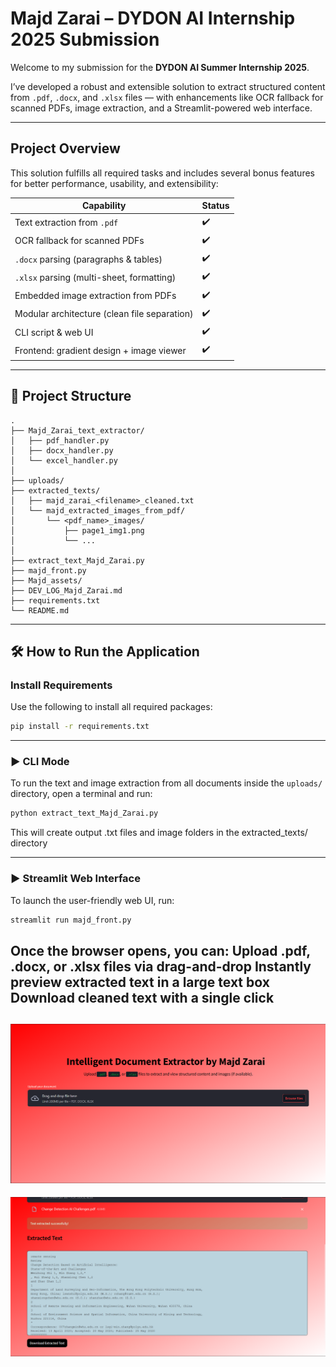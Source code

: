#  Majd Zarai – DYDON AI Internship 2025 Submission

Welcome to my submission for the **DYDON AI Summer Internship 2025**.

I’ve developed a robust and extensible solution to extract structured content from `.pdf`, `.docx`, and `.xlsx` files — with enhancements like OCR fallback for scanned PDFs, image extraction, and a Streamlit-powered web interface.

---

##  Project Overview

This solution fulfills all required tasks and includes several bonus features for better performance, usability, and extensibility:

| Capability                                      | Status   |
|------------------------------------------------|----------|
|  Text extraction from `.pdf`                 | ✔️       |
|  OCR fallback for scanned PDFs               | ✔️       |
|  `.docx` parsing (paragraphs & tables)       | ✔️       |
|  `.xlsx` parsing (multi-sheet, formatting)   | ✔️       |
|  Embedded image extraction from PDFs         | ✔️       |
|  Modular architecture (clean file separation)| ✔️       |
|  CLI script & web UI                         | ✔️       |
|  Frontend: gradient design + image viewer    | ✔️       |

---


## 📂 Project Structure



```text
.
├── Majd_Zarai_text_extractor/
│   ├── pdf_handler.py
│   ├── docx_handler.py
│   └── excel_handler.py
│
├── uploads/
├── extracted_texts/
│   ├── majd_zarai_<filename>_cleaned.txt
│   └── majd_extracted_images_from_pdf/
│       └── <pdf_name>_images/
│           ├── page1_img1.png
│           └── ...
│
├── extract_text_Majd_Zarai.py
├── majd_front.py
├── Majd_assets/
├── DEV_LOG_Majd_Zarai.md
├── requirements.txt
└── README.md

```

---


## 🛠️ How to Run the Application

### Install Requirements
Use the following to install all required packages:
```bash
pip install -r requirements.txt
```
---

### ▶️ CLI Mode

To run the text and image extraction from all documents inside the `uploads/` directory, open a terminal and run:

```bash
python extract_text_Majd_Zarai.py
```

This will create output .txt files and image folders in the extracted_texts/ directory

---

### ▶️ Streamlit Web Interface

To launch the user-friendly web UI, run:

```bash
streamlit run majd_front.py
```

Once the browser opens, you can:
 Upload .pdf, .docx, or .xlsx files via drag-and-drop
 Instantly preview extracted text in a large text box
 Download cleaned text with a single click
 ---

 ![App Preview](Majd_assets/majd_home.png)
 ---
 ![App Preview](Majd_assets/majd_extract.png)


